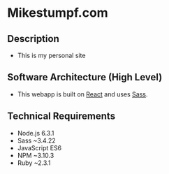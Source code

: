 # Mikestumpf.com #


## Description ##


* This is my personal site


## Software Architecture (High Level) ##


* This webapp is built on [React](https://reactjs.org/) and uses [Sass](http://sass-lang.com/).


## Technical Requirements ##


* Node.js 6.3.1
* Sass ~3.4.22
* JavaScript ES6
* NPM ~3.10.3 
* Ruby ~2.3.1